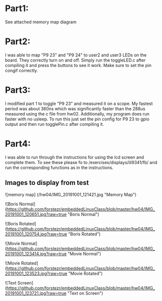 Part1:
================================
See attached memory map diagram

Part2:
================================
I was able to map "P9 23" and "P9 24" to user2 and user3 LEDs on the board. They correctly turn on and off.
Simply run the toggleLED.c after compiling it and press the buttons to see it work. Make sure to set the pin congif correctly.

Part3:
================================
I modified part 1 to toggle "P9 23" and measured it on a scope.
My fastest period was about 360ns which was significantly faster than the 288us measured using the c file from hw02.
Additionally, my program does run faster with no usleep.
To run this just set the pin config for P9 23 to gpio output and then run togglePin.c after compiling it.

Part4:
================================
I was able to run through the instructions for using the lcd screen and complete them.
To see these please fo to /exercises/displays/ili9341/fb/ and run the corresponding functions as in the instructions.

## Images to display from test
![memory map] (/hw04/IMG_20191001_121421.jpg "Memory Map")

![Boris Normal]
(https://github.com/forstezr/embeddedLinuxClass/blob/master/hw04/IMG_20191001_120651.jpg?raw=true "Boris Normal")

![Boris Rotated]
(https://github.com/forstezr/embeddedLinuxClass/blob/master/hw04/IMG_20191001_120754.jpg?raw=true "Boris Rotated")

![Movie Normal]
(https://github.com/forstezr/embeddedLinuxClass/blob/master/hw04/IMG_20191001_123414.jpg?raw=true "Movie Normal")

![Movie Rotated]
(https://github.com/forstezr/embeddedLinuxClass/blob/master/hw04/IMG_20191001_123523.jpg?raw=true "Movie Rotated")

![Text Screen]
(https://github.com/forstezr/embeddedLinuxClass/blob/master/hw04/IMG_20191001_123721.jpg?raw=true "Text on Screen")
